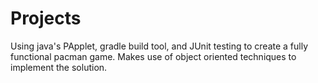 # Projects
Using java's PApplet, gradle build tool, and JUnit testing to create a fully functional pacman game. Makes use of object oriented techniques to implement the solution.
